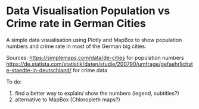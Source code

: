# Data Visualisation Population vs Crime rate in German Cities
 A simple data visualisation using Plotly and MapBox to show population numbers and crime rate in most of the German big cities.

Sources:
https://simplemaps.com/data/de-cities for population numbers
https://de.statista.com/statistik/daten/studie/200790/umfrage/gefaehrlichste-staedte-in-deutschland/ for crime data

To do:
1. find a better way to explain/ show the numbers (legend, subtitles?)
2. alternative to MapBox (Chloropleth maps?)
